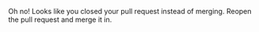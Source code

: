 Oh no! Looks like you closed your pull request instead of merging. Reopen the pull request and merge it in.
